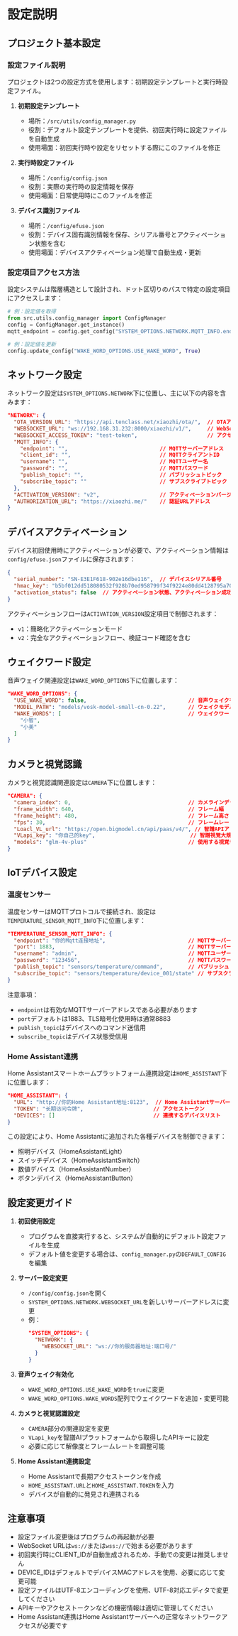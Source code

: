 # 設定説明

## プロジェクト基本設定

### 設定ファイル説明
プロジェクトは2つの設定方式を使用します：初期設定テンプレートと実行時設定ファイル。

1. **初期設定テンプレート**
   - 場所：`/src/utils/config_manager.py`
   - 役割：デフォルト設定テンプレートを提供、初回実行時に設定ファイルを自動生成
   - 使用場面：初回実行時や設定をリセットする際にこのファイルを修正

2. **実行時設定ファイル**
   - 場所：`/config/config.json`
   - 役割：実際の実行時の設定情報を保存
   - 使用場面：日常使用時にこのファイルを修正

3. **デバイス識別ファイル**
   - 場所：`/config/efuse.json`
   - 役割：デバイス固有識別情報を保存、シリアル番号とアクティベーション状態を含む
   - 使用場面：デバイスアクティベーション処理で自動生成・更新

### 設定項目アクセス方法
設定システムは階層構造として設計され、ドット区切りのパスで特定の設定項目にアクセスします：

```python
# 例：設定値を取得
from src.utils.config_manager import ConfigManager
config = ConfigManager.get_instance()
mqtt_endpoint = config.get_config("SYSTEM_OPTIONS.NETWORK.MQTT_INFO.endpoint")

# 例：設定値を更新
config.update_config("WAKE_WORD_OPTIONS.USE_WAKE_WORD", True)
```

## ネットワーク設定

ネットワーク設定は`SYSTEM_OPTIONS.NETWORK`下に位置し、主に以下の内容を含みます：

```json
"NETWORK": {
  "OTA_VERSION_URL": "https://api.tenclass.net/xiaozhi/ota/",  // OTAアップデートアドレス
  "WEBSOCKET_URL": "ws://192.168.31.232:8000/xiaozhi/v1/",     // WebSocketサーバーアドレス
  "WEBSOCKET_ACCESS_TOKEN": "test-token",                      // アクセストークン
  "MQTT_INFO": {
    "endpoint": "",                             // MQTTサーバーアドレス
    "client_id": "",                            // MQTTクライアントID
    "username": "",                             // MQTTユーザー名
    "password": "",                             // MQTTパスワード
    "publish_topic": "",                        // パブリッシュトピック
    "subscribe_topic": ""                       // サブスクライブトピック
  },
  "ACTIVATION_VERSION": "v2",                   // アクティベーションバージョン、選択肢: v1, v2
  "AUTHORIZATION_URL": "https://xiaozhi.me/"    // 認証URLアドレス
}
```

## デバイスアクティベーション

デバイス初回使用時にアクティベーションが必要で、アクティベーション情報は`config/efuse.json`ファイルに保存されます：

```json
{
  "serial_number": "SN-E3E1F618-902e16dbe116",  // デバイスシリアル番号
  "hmac_key": "b5bf012dd518080532f928b70ed958799f34f9224e80dd4128795a70a5baca24",  // 暗号化キー
  "activation_status": false  // アクティベーション状態、アクティベーション成功後trueになる
}
```

アクティベーションフローは`ACTIVATION_VERSION`設定項目で制御されます：
- `v1`：簡略化アクティベーションモード
- `v2`：完全なアクティベーションフロー、検証コード確認を含む

## ウェイクワード設定

音声ウェイク関連設定は`WAKE_WORD_OPTIONS`下に位置します：

```json
"WAKE_WORD_OPTIONS": {
  "USE_WAKE_WORD": false,                                // 音声ウェイクを有効にするかどうか
  "MODEL_PATH": "models/vosk-model-small-cn-0.22",       // ウェイクモデルパス
  "WAKE_WORDS": [                                        // ウェイクワードリスト
    "小智",
    "小美"
  ]
}
```

## カメラと視覚認識

カメラと視覚認識関連設定は`CAMERA`下に位置します：

```json
"CAMERA": {
  "camera_index": 0,                                     // カメラインデックス
  "frame_width": 640,                                    // フレーム幅
  "frame_height": 480,                                   // フレーム高さ
  "fps": 30,                                             // フレームレート
  "Loacl_VL_url": "https://open.bigmodel.cn/api/paas/v4/", // 智譜APIアドレス
  "VLapi_key": "你自己的key",                              // 智譜視覚大規模モデルAPIキー
  "models": "glm-4v-plus"                                // 使用する視覚モデル
}
```

## IoTデバイス設定

### 温度センサー

温度センサーはMQTTプロトコルで接続され、設定は`TEMPERATURE_SENSOR_MQTT_INFO`下に位置します：

```json
"TEMPERATURE_SENSOR_MQTT_INFO": {
  "endpoint": "你的Mqtt连接地址",                          // MQTTサーバーアドレス
  "port": 1883,                                          // MQTTサーバーポート
  "username": "admin",                                   // MQTTユーザー名
  "password": "123456",                                  // MQTTパスワード
  "publish_topic": "sensors/temperature/command",        // パブリッシュトピック
  "subscribe_topic": "sensors/temperature/device_001/state" // サブスクライブトピック
}
```

注意事項：
- `endpoint`は有効なMQTTサーバーアドレスである必要があります
- `port`デフォルトは1883、TLS暗号化使用時は通常8883
- `publish_topic`はデバイスへのコマンド送信用
- `subscribe_topic`はデバイス状態受信用

### Home Assistant連携

Home Assistantスマートホームプラットフォーム連携設定は`HOME_ASSISTANT`下に位置します：

```json
"HOME_ASSISTANT": {
  "URL": "http://你的Home Assistant地址:8123",  // Home Assistantサーバーアドレス
  "TOKEN": "长期访问令牌",                      // アクセストークン
  "DEVICES": []                               // 連携するデバイスリスト
}
```

この設定により、Home Assistantに追加された各種デバイスを制御できます：
- 照明デバイス（HomeAssistantLight）
- スイッチデバイス（HomeAssistantSwitch）
- 数値デバイス（HomeAssistantNumber）
- ボタンデバイス（HomeAssistantButton）

## 設定変更ガイド

1. **初回使用設定**
   - プログラムを直接実行すると、システムが自動的にデフォルト設定ファイルを生成
   - デフォルト値を変更する場合は、`config_manager.py`の`DEFAULT_CONFIG`を編集

2. **サーバー設定変更**
   - `/config/config.json`を開く
   - `SYSTEM_OPTIONS.NETWORK.WEBSOCKET_URL`を新しいサーバーアドレスに変更
   - 例：
     ```json
     "SYSTEM_OPTIONS": {
       "NETWORK": {
         "WEBSOCKET_URL": "ws://你的服务器地址:端口号/"
       }
     }
     ```
   
3. **音声ウェイク有効化**
   - `WAKE_WORD_OPTIONS.USE_WAKE_WORD`を`true`に変更
   - `WAKE_WORD_OPTIONS.WAKE_WORDS`配列でウェイクワードを追加・変更可能

4. **カメラと視覚認識設定**
   - `CAMERA`部分の関連設定を変更
   - `VLapi_key`を智譜AIプラットフォームから取得したAPIキーに設定
   - 必要に応じて解像度とフレームレートを調整可能

5. **Home Assistant連携設定**
   - Home Assistantで長期アクセストークンを作成
   - `HOME_ASSISTANT.URL`と`HOME_ASSISTANT.TOKEN`を入力
   - デバイスが自動的に発見され連携される

## 注意事項
- 設定ファイル変更後はプログラムの再起動が必要
- WebSocket URLは`ws://`または`wss://`で始まる必要があります
- 初回実行時にCLIENT_IDが自動生成されるため、手動での変更は推奨しません
- DEVICE_IDはデフォルトでデバイスMACアドレスを使用、必要に応じて変更可能
- 設定ファイルはUTF-8エンコーディングを使用、UTF-8対応エディタで変更してください
- APIキーやアクセストークンなどの機密情報は適切に管理してください
- Home Assistant連携はHome Assistantサーバーへの正常なネットワークアクセスが必要です
